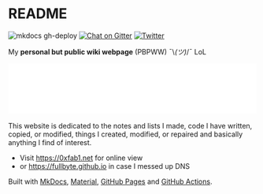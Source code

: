 # README

![mkdocs gh-deploy](https://github.com/FullByte/FullByte.github.io/workflows/mkdocs%20gh-deploy/badge.svg?branch=master)
[![Chat on Gitter](https://badges.gitter.im/FullByte.github.io.svg)](https://gitter.im/FullByte/community/)
[![Twitter](https://img.shields.io/badge/twitter-%40zerogdoubled-%231da1f2)](https://twitter.com/zerogdoubled)

My **personal but public wiki webpage** (PBPWW) ¯\\_(ツ)_/¯ LoL

![Header](header.svg)

This website is dedicated to the notes and lists I made, code I have written, copied, or modified, things I created, modified, or repaired and basically anything I find of interest.

- Visit <https://0xfab1.net> for online view
- or <https://fullbyte.github.io> in case I messed up DNS

Built with [MkDocs](https://github.com/mkdocs/mkdocs/), [Material](https://github.com/squidfunk/mkdocs-material), [GitHub Pages](https://pages.github.com/) and [GitHub Actions](https://github.com/features/actions).
